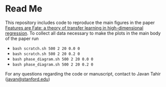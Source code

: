 # Read Me
This repository includes code to reproduce the main figures in the paper [Features are Fate: a theory of transfer learning in high-dimensional regression](https://arxiv.org/abs/2410.08194). 
To collect all data necessary to make the plots in the main body of the paper run
- `bash scratch.sh 500 2 20 0.0 0`
- `bash scratch.sh 500 2 20 0.2 0`
- `bash phase_diagram.sh 500 2 20 0.0 0`
-  `bash phase_diagram.sh 500 2 20 0.2 0`

For any questions regarding the code or manuscript, contact to Javan Tahir (javan@stanford.edu)
